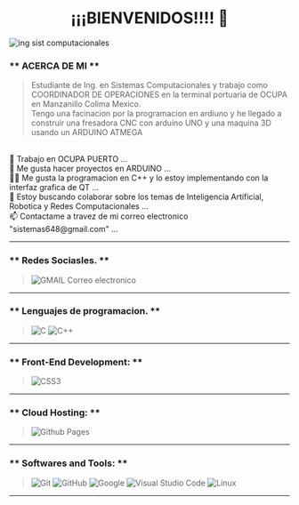 # <h1 align="center">  ¡¡¡BIENVENIDOS!!!! 👋 <br>
 
![ing  sist computacionales](https://github.com/EXIA2000/EXIA2000/assets/164764193/8402470f-99f5-4d1f-8e72-2fe080a33fe5)

### ** ACERCA DE MI **  <br>
 
> Estudiante de Ing. en Sistemas Computacionales y trabajo como COORDINADOR DE OPERACIONES en la terminal portuaria de OCUPA en Manzanillo Colima Mexico.  <br>
> Tengo una facinacion por la programacion en ardiuno y he llegado a construir una fresadora CNC con arduino UNO y una maquina 3D usando un ARDUINO ATMEGA <br>
<br>
🔭 Trabajo en OCUPA PUERTO ...  <br>
🌱 Me gusta hacer proyectos en ARDUINO ... <br>
🐱‍🏍 Me gusta la programacion en C++ y lo estoy implementando con la interfaz grafica de QT ... <br>
👯 Estoy buscando colaborar sobre los temas de Inteligencia Artificial, Robotica y Redes Computacionales ... <br>
📫 Contactame a travez de mi correo electronico "sistemas648@gmail.com" ... <br>

-----------------------------------------------------------------------------------------------------------------------------

### ** Redes Sociasles. **
> ![GMAIL](https://img.shields.io/badge/Gmail-D14836?style=for-the-badge&logo=gmail&logoColor=white)  Correo electronico

-----------------------------------------------------------------------------------------------------------------------------

### ** Lenguajes de programacion. **
> ![C](https://img.shields.io/badge/C%20-%232370ED.svg?style=for-the-badge&logo=c&logoColor=white)
![C++](https://img.shields.io/badge/C++%20-%2300599C.svg?style=for-the-badge&logo=c%2B%2B&logoColor=white)

-----------------------------------------------------------------------------------------------------------------------------

### ** Front-End Development: **
 > ![CSS3](https://img.shields.io/badge/CSS%20-%231572B6.svg?style=for-the-badge&logo=css3&logoColor=white)

 -----------------------------------------------------------------------------------------------------------------------------

 ### ** Cloud Hosting: **
> ![Github Pages](https://img.shields.io/badge/GitHub%20Pages-%23327FC7.svg?style=for-the-badge&logo=github&logoColor=white)

------------------------------------------------------------------------------------------------------------------------------

### ** Softwares and Tools: **
>  ![Git](https://img.shields.io/badge/git-%23F05033.svg?style=for-the-badge&logo=git&logoColor=white)
    ![GitHub](https://img.shields.io/badge/github-%23121011.svg?style=for-the-badge&logo=github&logoColor=white)
    ![Google](https://img.shields.io/badge/google-%234285F4.svg?style=for-the-badge&logo=google&logoColor=white)
    ![Visual Studio Code](https://img.shields.io/badge/Visual%20Studio%20Code-0078d7.svg?style=for-the-badge&logo=visual-studio-code&logoColor=white)
    ![Linux](https://img.shields.io/badge/Linux-FCC624?style=for-the-badge&logo=linux&logoColor=black) 

 ----------------------------------------------------------------------------------------------------------------------------

<!--
**EXIA2000/EXIA2000** is a ✨ _special_ ✨ repository because its `README.md` (this file) appears on your GitHub profile.

Here are some ideas to get you started:

- 🔭 Trabajo en OCUPA PUERTO 
- 🌱 I’m currently learning ...
- 👯 I’m looking to collaborate on ...
- 🤔 I’m looking for help with ...
- 💬 Ask me about ...
- 📫 How to reach me: ...
- 😄 Pronouns: ...
- ⚡ Fun fact: ...
-->
